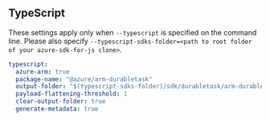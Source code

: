 ## TypeScript

These settings apply only when `--typescript` is specified on the command line.
Please also specify `--typescript-sdks-folder=<path to root folder of your azure-sdk-for-js clone>`.

``` yaml $(typescript)
typescript:
  azure-arm: true
  package-name: "@azure/arm-durabletask"
  output-folder: "$(typescript-sdks-folder)/sdk/durabletask/arm-durabletask"
  payload-flattening-threshold: 1
  clear-output-folder: true
  generate-metadata: true
```

